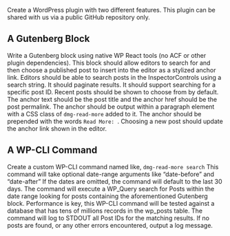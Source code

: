 Create a WordPress plugin with two different features. This plugin can be shared with us via a public GitHub repository
only.

## A Gutenberg Block
Write a Gutenberg block using native WP React tools (no ACF or other plugin dependencies). This block should allow
editors to search for and then choose a published post to insert into the editor as a stylized anchor link.
Editors should be able to search posts in the InspectorControls using a search string. It should paginate results. It should
support searching for a specific post ID. Recent posts should be shown to choose from by default.
The anchor text should be the post title and the anchor href should be the post permalink. The anchor should be output
within a paragraph element with a CSS class of `dmg-read-more` added to it. The anchor should be prepended with the
words `Read More: `.
Choosing a new post should update the anchor link shown in the editor.

## A WP-CLI Command
Create a custom WP-CLI command named like, `dmg-read-more search`
This command will take optional date-range arguments like “date-before” and “date-after” If the dates are omitted, the
command will default to the last 30 days.
The command will execute a WP_Query search for Posts within the date range looking for posts containing the
aforementioned Gutenberg block. Performance is key, this WP-CLI command will be tested against a database that has
tens of millions records in the wp_posts table.
The command will log to STDOUT all Post IDs for the matching results.
If no posts are found, or any other errors encountered, output a log message.
